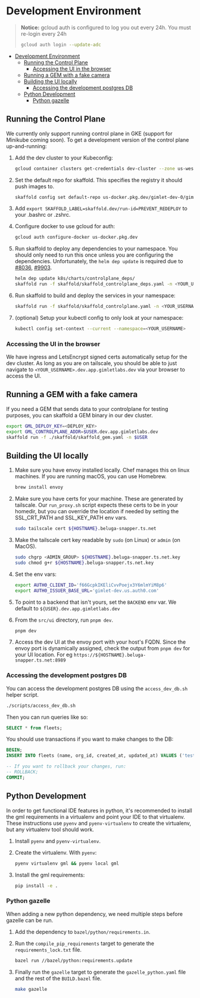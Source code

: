 # Development Environment
>
> **Notice:**
> gcloud auth is configured to log you out every 24h. You must re-login every 24h
>
> ```sh
> gcloud auth login --update-adc
> ```

<!-- TOC -->

- [Development Environment](#development-environment)
  - [Running the Control Plane](#running-the-control-plane)
    - [Accessing the UI in the browser](#accessing-the-ui-in-the-browser)
  - [Running a GEM with a fake camera](#running-a-gem-with-a-fake-camera)
  - [Building the UI locally](#building-the-ui-locally)
    - [Accessing the development postgres DB](#accessing-the-development-postgres-db)
  - [Python Development](#python-development)
    - [Python gazelle](#python-gazelle)

<!-- /TOC -->
## Running the Control Plane

We currently only support running control plane in GKE (support for Minikube coming soon). To get a development version of the control plane up-and-running:

1. Add the dev cluster to your Kubeconfig:

    ```sh
    gcloud container clusters get-credentials dev-cluster --zone us-west1-a --project gimlet-dev-0
    ```

1. Set the default repo for skaffold. This specifies the registry it should push images to.

    ```sh
    skaffold config set default-repo us-docker.pkg.dev/gimlet-dev-0/gimlet-dev-docker-artifacts
    ```

1. Add `export SKAFFOLD_LABEL=skaffold.dev/run-id=PREVENT_REDEPLOY` to your .bashrc or .zshrc.

1. Configure docker to use gcloud for auth:

    ```sh
    gcloud auth configure-docker us-docker.pkg.dev
    ```

1. Run skaffold to deploy any dependencies to your namespace. You should only need to run this once unless you are configuring the dependencies. Unfortunately, the `helm dep update` is required due to [#8036](https://github.com/helm/helm/issues/8036), [#9903](https://github.com/helm/helm/issues/9903).

    ```sh
    helm dep update k8s/charts/controlplane_deps/
    skaffold run -f skaffold/skaffold_controlplane_deps.yaml -n <YOUR_USERNAME> -p dev
    ```

1. Run skaffold to build and deploy the services in your namespace:

    ```sh
    skaffold run -f skaffold/skaffold_controlplane.yaml -n <YOUR_USERNAME> -p dev
    ```

1. (optional) Setup your kubectl config to only look at your namespace:

    ```sh
    kubectl config set-context --current --namespace=<YOUR_USERNAME>
    ```

### Accessing the UI in the browser

We have ingress and LetsEncrypt signed certs automatically setup for the dev cluster. As long as you are on
tailscale, you should be able to just navigate to `<YOUR_USERNAME>.dev.app.gimletlabs.dev` via your browser
to access the UI.

## Running a GEM with a fake camera

If you need a GEM that sends data to your controlplane for testing purposes, you can skaffold a GEM binary in our dev cluster.

  ```sh
  export GML_DEPLOY_KEY=<DEPLOY_KEY>
  export GML_CONTROLPLANE_ADDR=$USER.dev.app.gimletlabs.dev
  skaffold run -f ./skaffold/skaffold_gem.yaml -n $USER
  ```

## Building the UI locally

1. Make sure you have envoy installed locally. Chef manages this on linux machines. If you are running macOS, you can use Homebrew.

    ```sh
    brew install envoy
    ```

1. Make sure you have certs for your machine. These are generated by tailscale. Our `run_proxy.sh` script expects these certs to be in your homedir, but you can override the location if needed by setting the SSL_CRT_PATH and SSL_KEY_PATH env vars.

    ```sh
    sudo tailscale cert ${HOSTNAME}.beluga-snapper.ts.net
    ```

1. Make the tailscale cert key readable by `sudo` (on Linux) or `admin` (on MacOS).

    ```sh
    sudo chgrp <ADMIN_GROUP> ${HOSTNAME}.beluga-snapper.ts.net.key
    sudo chmod g+r ${HOSTNAME}.beluga-snapper.ts.net.key
    ```

1. Set the env vars:

    ```sh
    export AUTH0_CLIENT_ID='f66GcpkIKEliCvvPoejx3Y6mlmYiM8p6'
    export AUTH0_ISSUER_BASE_URL='gimlet-dev.us.auth0.com'
    ```

1. To point to a backend that isn't yours, set the `BACKEND` env var. We default to `${USER}.dev.app.gimletlabs.dev`

1. From the `src/ui` directory, run `pnpm dev`.

    ```sh
    pnpm dev
    ```

1. Access the dev UI at the envoy port with your host's FQDN. Since the envoy port is dynamically assigned, check the output from `pnpm dev` for your UI location. For eg `https://${HOSTNAME}.beluga-snapper.ts.net:8989`

### Accessing the development postgres DB

You can access the development postgres DB using the `access_dev_db.sh` helper script.

  ```sh
  ./scripts/access_dev_db.sh
  ```

Then you can run queries like so:

  ```sql
  SELECT * from fleets;
  ```

You should use transactions if you want to make changes to the DB:

  ```sql
  BEGIN;
  INSERT INTO fleets (name, org_id, created_at, updated_at) VALUES ('test', '09b4690d-5e92-437b-9401-41ee8edb3bdb', now(), now());

  -- If you want to rollback your changes, run:
  -- ROLLBACK;
  COMMIT;
  ```

## Python Development

In order to get functional IDE features in python, it's recommended to install the gml requirements in a virtualenv and point your IDE to that virtualenv.
These instructions use `pyenv` and `pyenv-virtualenv` to create the virtualenv, but any virtualenv tool should work.

1. Install `pyenv` and `pyenv-virtualenv`.
1. Create the virtualenv. With `pyenv`:

    ```bash
    pyenv virtualenv gml && pyenv local gml
    ```

1. Install the gml requirements:

    ```bash
    pip install -e .
    ```

### Python gazelle

When adding a new python dependency, we need multiple steps before gazelle can be run.

1. Add the dependency to `bazel/python/requirements.in`.

1. Run the `compile_pip_requirements` target to generate the `requirements_lock.txt` file.

    ```bash
    bazel run //bazel/python:requirements.update
    ```

1. Finally run the `gazelle` target to generate the `gazelle_python.yaml` file and the rest of the `BUILD.bazel` file.

    ```bash
    make gazelle
    ```
